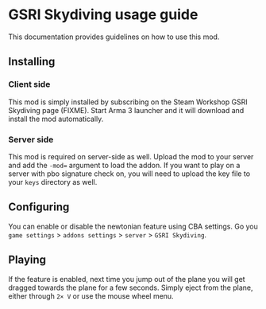 # GSRI Skydiving usage guide

This documentation provides guidelines on how to use this mod.

## Installing

### Client side
This mod is simply installed by subscribing on the Steam Workshop GSRI Skydiving page (FIXME). Start Arma 3 launcher and it will download and install the mod automatically.

### Server side
This mod is required on server-side as well. Upload the mod to your server and add the `-mod=` argument to load the addon. If you want to play on a server with pbo signature check on, you will need to upload the key file to your `keys` directory as well.

## Configuring
You can enable or disable the newtonian feature using CBA settings. Go you `game settings` > `addons settings` > `server` > `GSRI Skydiving`.

## Playing
If the feature is enabled, next time you jump out of the plane you will get dragged towards the plane for a few seconds. Simply eject from the plane, either through `2× V` or use the mouse wheel menu.
